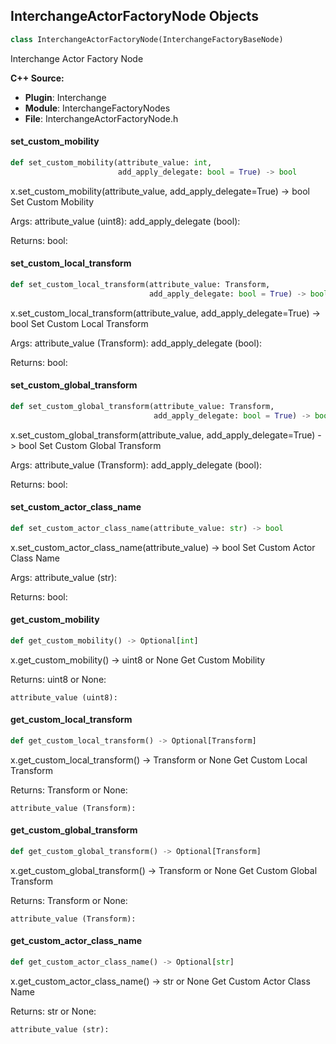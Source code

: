 ## InterchangeActorFactoryNode Objects

```python
class InterchangeActorFactoryNode(InterchangeFactoryBaseNode)
```

Interchange Actor Factory Node

**C++ Source:**

- **Plugin**: Interchange
- **Module**: InterchangeFactoryNodes
- **File**: InterchangeActorFactoryNode.h

<a id="unreal.InterchangeActorFactoryNode.set_custom_mobility"></a>

#### set_custom_mobility

```python
def set_custom_mobility(attribute_value: int,
                        add_apply_delegate: bool = True) -> bool
```

x.set_custom_mobility(attribute_value, add_apply_delegate=True) -> bool
Set Custom Mobility

Args:
    attribute_value (uint8): 
    add_apply_delegate (bool): 

Returns:
    bool:

<a id="unreal.InterchangeActorFactoryNode.set_custom_local_transform"></a>

#### set_custom_local_transform

```python
def set_custom_local_transform(attribute_value: Transform,
                               add_apply_delegate: bool = True) -> bool
```

x.set_custom_local_transform(attribute_value, add_apply_delegate=True) -> bool
Set Custom Local Transform

Args:
    attribute_value (Transform): 
    add_apply_delegate (bool): 

Returns:
    bool:

<a id="unreal.InterchangeActorFactoryNode.set_custom_global_transform"></a>

#### set_custom_global_transform

```python
def set_custom_global_transform(attribute_value: Transform,
                                add_apply_delegate: bool = True) -> bool
```

x.set_custom_global_transform(attribute_value, add_apply_delegate=True) -> bool
Set Custom Global Transform

Args:
    attribute_value (Transform): 
    add_apply_delegate (bool): 

Returns:
    bool:

<a id="unreal.InterchangeActorFactoryNode.set_custom_actor_class_name"></a>

#### set_custom_actor_class_name

```python
def set_custom_actor_class_name(attribute_value: str) -> bool
```

x.set_custom_actor_class_name(attribute_value) -> bool
Set Custom Actor Class Name

Args:
    attribute_value (str): 

Returns:
    bool:

<a id="unreal.InterchangeActorFactoryNode.get_custom_mobility"></a>

#### get_custom_mobility

```python
def get_custom_mobility() -> Optional[int]
```

x.get_custom_mobility() -> uint8 or None
Get Custom Mobility

Returns:
    uint8 or None: 

    attribute_value (uint8):

<a id="unreal.InterchangeActorFactoryNode.get_custom_local_transform"></a>

#### get_custom_local_transform

```python
def get_custom_local_transform() -> Optional[Transform]
```

x.get_custom_local_transform() -> Transform or None
Get Custom Local Transform

Returns:
    Transform or None: 

    attribute_value (Transform):

<a id="unreal.InterchangeActorFactoryNode.get_custom_global_transform"></a>

#### get_custom_global_transform

```python
def get_custom_global_transform() -> Optional[Transform]
```

x.get_custom_global_transform() -> Transform or None
Get Custom Global Transform

Returns:
    Transform or None: 

    attribute_value (Transform):

<a id="unreal.InterchangeActorFactoryNode.get_custom_actor_class_name"></a>

#### get_custom_actor_class_name

```python
def get_custom_actor_class_name() -> Optional[str]
```

x.get_custom_actor_class_name() -> str or None
Get Custom Actor Class Name

Returns:
    str or None: 

    attribute_value (str):

<a id="unreal.InterchangePhysicalCameraFactoryNode"></a>